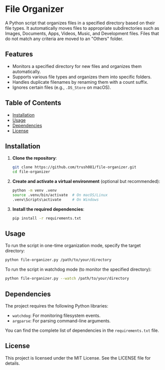 # File Organizer

A Python script that organizes files in a specified directory based on their file types. It automatically moves files to appropriate subdirectories such as Images, Documents, Apps, Videos, Music, and Development files. Files that do not match any criteria are moved to an "Others" folder.

## Features

- Monitors a specified directory for new files and organizes them automatically.
- Supports various file types and organizes them into specific folders.
- Handles duplicate filenames by renaming them with a count suffix.
- Ignores certain files (e.g., `.DS_Store` on macOS).

## Table of Contents

- [Installation](#installation)
- [Usage](#usage)
- [Dependencies](#dependencies)
- [License](#license)

## Installation

1. **Clone the repository**:
   ```bash
   git clone https://github.com/trush081/file-organizer.git
   cd file-organizer
   ```

2. **Create and activate a virtual environment** (optional but recommended):
   ```bash
   python -m venv .venv
   source .venv/bin/activate  # On macOS/Linux
   .venv\Scripts\activate     # On Windows
   ```

3. **Install the required dependencies**:
   ```bash
   pip install -r requirements.txt
   ```

## Usage

To run the script in one-time organization mode, specify the target directory:
```bash
python file-organizer.py /path/to/your/directory
```

To run the script in watchdog mode (to monitor the specified directory):
```bash
python file-organizer.py --watch /path/to/your/directory
```

## Dependencies

The project requires the following Python libraries:

- `watchdog`: For monitoring filesystem events.
- `argparse`: For parsing command-line arguments.

You can find the complete list of dependencies in the `requirements.txt` file.

## License

This project is licensed under the MIT License. See the LICENSE file for details.